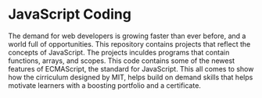 # JavaScript Coding
The demand for web developers is growing faster than ever before, and a world full of opportunities. This repository contains projects that reflect the concepts of JavaScript. The projects inculdes programs that contain functions, arrays, and scopes. This code contains some of the newest features of ECMAScript, the standard for JavaScript. This all comes to show how the cirriculum designed by MIT, helps build on demand skills that helps motivate learners with a boosting portfolio and a certificate.
